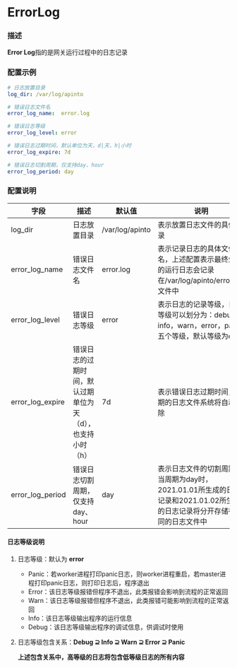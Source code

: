 # ErrorLog

### 描述
**Error Log**指的是网关运行过程中的日志记录

### 配置示例
```yaml
# 日志放置目录
log_dir: /var/log/apinto

# 错误日志文件名
error_log_name:  error.log

# 错误日志等级
error_log_level: error

# 错误日志过期时间，默认单位为天，d|天，h|小时
error_log_expire: 7d

# 错误日志切割周期，仅支持day、hour
error_log_period: day
```

### 配置说明

| 字段             | 描述                                                       | 默认值        | 说明                                                         |
| ---------------- | ---------------------------------------------------------- | ------------- | ------------------------------------------------------------ |
| log_dir          | 日志放置目录                                               | /var/log/apinto | 表示放置日志文件的具体目录                                   |
| error_log_name   | 错误日志文件名                                             | error.log     | 表示记录日志的具体文件名，上述配置表示最终生成的运行日志会记录在/var/log/apinto/error.log文件中 |
| error_log_level  | 错误日志等级                                               | error         | 表示日志的记录等级，日志等级可以划分为：debug，info，warn，error，panic五个等级，默认等级为error |
| error_log_expire | 错误日志的过期时间，默认过期单位为天（d），也支持小时（h） | 7d            | 表示错误日志过期时间，过期的日志文件系统将自动删除           |
| error_log_period | 错误日志切割周期，仅支持day、hour                          | day           | 表示日志文件的切割周期。当周期为day时，2021.01.01所生成的日志记录和2021.01.02所生成的日志记录将分开存储在不同的日志文件中 |

#### 日志等级说明

1. 日志等级：默认为 **error**

   - Panic：若worker进程打印panic日志，则worker进程重启，若master进程打印panic日志，则打印日志后，程序退出
   - Error：该日志等级报错但程序不退出，此类报错会影响到流程的正常返回
   - Warn：该日志等级报错但程序不退出，此类报错可能影响到流程的正常返回
   - Info：该日志等级输出程序的运行信息
   - Debug：该日志等级输出程序的调试信息，供调试时使用

2. 日志等级包含关系：**Debug ⊇ Info ⊇ Warn ⊇ Error ⊇ Panic**

   **上述包含关系中，高等级的日志将包含低等级日志的所有内容**


